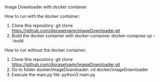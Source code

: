 Image Downloader with docker container

How to run with the docker container:
  1. Clone this repository:
      git clone https://github.com/diprasetyamr/imageDownloader.git
  2. Build the docker container with docker-compose:
      docker-compose up --build

How to run without the docker container:
  1. Clone this repository:
      git clone https://github.com/diprasetyamr/imageDownloader.git
  2. Go to folder docker/imageDownloader:
      cd docker/imageDownloader
  3. Execute the main.py file:
      python3 main.py
